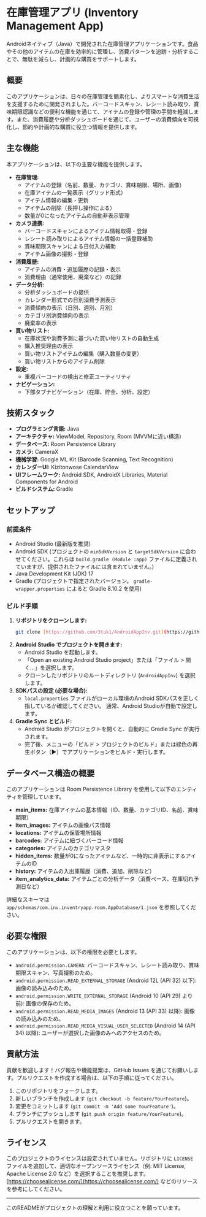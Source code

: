 # 在庫管理アプリ (Inventory Management App)

Androidネイティブ（Java）で開発された在庫管理アプリケーションです。食品やその他のアイテムの在庫を効率的に管理し、消費パターンを追跡・分析することで、無駄を減らし、計画的な購買をサポートします。

## 概要

このアプリケーションは、日々の在庫管理を簡素化し、よりスマートな消費生活を支援するために開発されました。バーコードスキャン、レシート読み取り、賞味期限認識などの便利な機能を通じて、アイテムの登録や管理の手間を軽減します。また、消費履歴や分析ダッシュボードを通じて、ユーザーの消費傾向を可視化し、節約や計画的な購買に役立つ情報を提供します。

## 主な機能

本アプリケーションは、以下の主要な機能を提供します。

* **在庫管理:**
    * アイテムの登録（名前、数量、カテゴリ、賞味期限、場所、画像）
    * 在庫アイテムの一覧表示（グリッド形式）
    * アイテム情報の編集・更新
    * アイテムの削除（長押し操作による）
    * 数量が0になったアイテムの自動非表示管理
* **カメラ連携:**
    * バーコードスキャンによるアイテム情報取得・登録
    * レシート読み取りによるアイテム情報の一括登録補助
    * 賞味期限スキャンによる日付入力補助
    * アイテム画像の撮影・登録
* **消費履歴:**
    * アイテムの消費・追加履歴の記録・表示
    * 消費理由（通常使用、廃棄など）の記録
* **データ分析:**
    * 分析ダッシュボードの提供
    * カレンダー形式での日別消費予測表示
    * 消費傾向の表示（日別、週別、月別）
    * カテゴリ別消費傾向の表示
    * 廃棄率の表示
* **買い物リスト:**
    * 在庫状況や消費予測に基づいた買い物リストの自動生成
    * 購入推奨理由の表示
    * 買い物リストアイテムの編集（購入数量の変更）
    * 買い物リストからのアイテム削除
* **設定:**
    * 重複バーコードの検出と修正ユーティリティ
* **ナビゲーション:**
    * 下部タブナビゲーション（在庫、貯金、分析、設定）

## 技術スタック

* **プログラミング言語:** Java
* **アーキテクチャ:** ViewModel, Repository, Room (MVVMに近い構造)
* **データベース:** Room Persistence Library
* **カメラ:** CameraX
* **機械学習:** Google ML Kit (Barcode Scanning, Text Recognition)
* **カレンダーUI:** Kizitonwose CalendarView
* **UIフレームワーク:** Android SDK, AndroidX Libraries, Material Components for Android
* **ビルドシステム:** Gradle

## セットアップ

### 前提条件

* Android Studio (最新版を推奨)
* Android SDK (プロジェクトの `minSdkVersion` と `targetSdkVersion` に合わせてください。これらは `build.gradle (Module :app)` ファイルに定義されていますが、提供されたファイルには含まれていません。)
* Java Development Kit (JDK) 17
* Gradle (プロジェクトで指定されたバージョン。 `gradle-wrapper.properties` によると Gradle 8.10.2 を使用)

### ビルド手順

1.  **リポジトリをクローンします:**
    ```bash
    git clone [https://github.com/3tuk1/AndroidAppInv.git](https://github.com/3tuk1/AndroidAppInv.git)
    ```
2.  **Android Studio でプロジェクトを開きます:**
    * Android Studio を起動します。
    * 「Open an existing Android Studio project」または「ファイル > 開く...」を選択します。
    * クローンしたリポジトリのルートディレクトリ (`AndroidAppInv`) を選択します。
3.  **SDKパスの設定 (必要な場合):**
    * `local.properties` ファイルがローカル環境のAndroid SDKパスを正しく指しているか確認してください。 通常、Android Studioが自動で設定します。
4.  **Gradle Sync とビルド:**
    * Android Studio がプロジェクトを開くと、自動的に Gradle Sync が実行されます。
    * 完了後、メニューの「ビルド > プロジェクトのビルド」または緑色の再生ボタン（▶️）でアプリケーションをビルド・実行します。

## データベース構造の概要

このアプリケーションは Room Persistence Library を使用して以下のエンティティを管理しています。

* **main_items:** 在庫アイテムの基本情報（ID、数量、カテゴリID、名前、賞味期限）
* **item_images:** アイテムの画像パス情報
* **locations:** アイテムの保管場所情報
* **barcodes:** アイテムに紐づくバーコード情報
* **categories:** アイテムのカテゴリマスタ
* **hidden_items:** 数量が0になったアイテムなど、一時的に非表示にするアイテムのID
* **history:** アイテムの入出庫履歴（消費、追加、削除など）
* **item_analytics_data:** アイテムごとの分析データ（消費ペース、在庫切れ予測日など）

詳細なスキーマは `app/schemas/com.inv.inventryapp.room.AppDatabase/1.json` を参照してください。

## 必要な権限

このアプリケーションは、以下の権限を必要とします。

* `android.permission.CAMERA`: バーコードスキャン、レシート読み取り、賞味期限スキャン、写真撮影のため。
* `android.permission.READ_EXTERNAL_STORAGE` (Android 12L (API 32) 以下): 画像の読み込みのため。
* `android.permission.WRITE_EXTERNAL_STORAGE` (Android 10 (API 29) より前): 画像の保存のため。
* `android.permission.READ_MEDIA_IMAGES` (Android 13 (API 33) 以降): 画像の読み込みのため。
* `android.permission.READ_MEDIA_VISUAL_USER_SELECTED` (Android 14 (API 34) 以降): ユーザーが選択した画像のみへのアクセスのため。

## 貢献方法

貢献を歓迎します！バグ報告や機能提案は、GitHub Issues を通じてお願いします。プルリクエストを作成する場合は、以下の手順に従ってください。

1.  このリポジトリをフォークします。
2.  新しいブランチを作成します (`git checkout -b feature/YourFeature`)。
3.  変更をコミットします (`git commit -m 'Add some YourFeature'`)。
4.  ブランチにプッシュします (`git push origin feature/YourFeature`)。
5.  プルリクエストを開きます。

## ライセンス

このプロジェクトのライセンスは設定されていません。リポジトリに `LICENSE` ファイルを追加して、適切なオープンソースライセンス（例: MIT License, Apache License 2.0 など）を選択することを推奨します。
[https://choosealicense.com/](https://choosealicense.com/) などのリソースを参考にしてください。

---

このREADMEがプロジェクトの理解と利用に役立つことを願っています。
